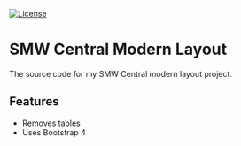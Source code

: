 [![License](https://img.shields.io/badge/license-LGPL--3.0-orange.svg)](./LICENSE)

SMW Central Modern Layout
=========================

The source code for my SMW Central modern layout project.

Features
--------

- Removes tables
- Uses Bootstrap 4
